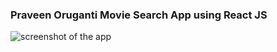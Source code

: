 ### Praveen Oruganti Movie Search App using React JS
 
 ![screenshot of the app](https://raw.githubusercontent.com/praveenorugantitech/praveenorugantitech-reactjs/master/0_Projects/praveenoruganti-movie-search-app/src/images/screenshot.PNG "Movie Search App")


<script data-name="BMC-Widget" src="https://cdnjs.buymeacoffee.com/1.0.0/widget.prod.min.js" data-id="praveenoruganti" data-description="Support me on Buy me a coffee!" data-message="Thank you for visiting. You can now buy me a coffee!" data-color="#5F7FFF" data-position="Right" data-x_margin="18" data-y_margin="18"></script>


